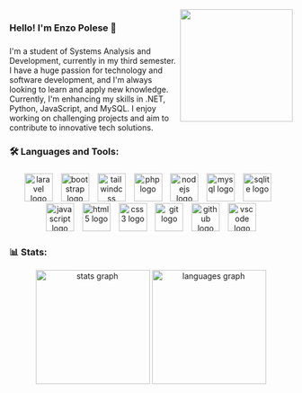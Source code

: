 <img align="right" height="200" src="https://i.pinimg.com/originals/e4/26/70/e426702edf874b181aced1e2fa5c6cde.gif"  />

###

<h3 align="left">Hello! I'm Enzo Polese 👋</h3>

###

<p align="left">I'm a student of Systems Analysis and Development, currently in my third semester. <br/>I have a huge passion for technology and software development, and I'm always <br/>looking to learn and apply new knowledge. Currently, I'm enhancing my skills in .NET, Python, JavaScript, and MySQL. I enjoy working on challenging projects and aim to contribute to innovative tech solutions.</p>

###

<h3 align="left">🛠 Languages and Tools:</h3>

###

<div align="center">
  <img src="https://skillicons.dev/icons?i=laravel" height="50" alt="laravel logo"  />
  <img width="7" />
  <img src="https://skillicons.dev/icons?i=bootstrap" height="50" alt="bootstrap logo"  />
  <img width="7" />
  <img src="https://skillicons.dev/icons?i=tailwind" height="50" alt="tailwindcss logo"  />
  <img width="7" />
  <img src="https://skillicons.dev/icons?i=php" height="50" alt="php logo"  />
  <img width="7" />
  <img src="https://skillicons.dev/icons?i=nodejs" height="50" alt="nodejs logo"  />
  <img width="7" />
  <img src="https://skillicons.dev/icons?i=mysql" height="50" alt="mysql logo"  />
  <img width="7" />
  <img src="https://skillicons.dev/icons?i=sqlite" height="50" alt="sqlite logo"  />
  <img width="7" />
  <img src="https://skillicons.dev/icons?i=js" height="50" alt="javascript logo"  />
  <img width="7" />
  <img src="https://skillicons.dev/icons?i=html" height="50" alt="html5 logo"  />
  <img width="7" />
  <img src="https://skillicons.dev/icons?i=css" height="50" alt="css3 logo"  />
  <img width="7" />
  <img src="https://skillicons.dev/icons?i=git" height="50" alt="git logo"  />
  <img width="7" />
  <img src="https://skillicons.dev/icons?i=github" height="50" alt="github logo"  />
  <img width="7" />
  <img src="https://skillicons.dev/icons?i=vscode" height="50" alt="vscode logo"  />
</div>


<h3 align="left">📊 Stats:</h3>


<div align="center">
   <img src="https://github-readme-stats.vercel.app/api?username=polese-e&hide_title=false&hide_rank=false&show_icons=true&include_all_commits=true&count_private=true&disable_animations=false&theme=nord&locale=en&hide_border=true&order=1" height="203" alt="stats graph"  />
  <img src="https://github-readme-stats.vercel.app/api/top-langs?username=polese-e&locale=en&hide_title=false&layout=compact&card_width=320&langs_count=9&theme=nord&hide_border=true&order=2" height="203" alt="languages graph"  />
</div>
